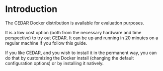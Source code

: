 # Introduction

The CEDAR Docker distribution is available for evaluation purposes.

It is a low cost option (both from the necessary hardware and time perspective) to try out CEDAR.
It can be up and running in 20 minutes on a regular machine if you follow this guide.

If you like CEDAR, and you wish to install it in the permanent way, you can do that by customizing the Docker install (changing the default configuration options)
or by installing it natively.
